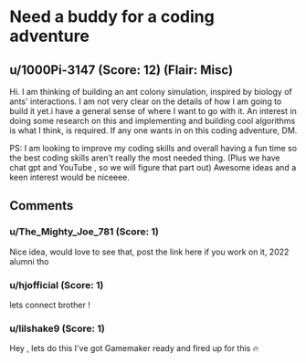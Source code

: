 # Need a buddy for a coding adventure
## u/1000Pi-3147 (Score: 12) (Flair: Misc)
Hi. I am thinking of building an ant colony simulation, inspired by biology of ants' interactions. I am not very clear on the details of how I am going to build it yet.i have a general sense of where I want to go with it. An interest in doing some research on this and implementing and building cool algorithms is what I think, is required. If any one wants in on this coding adventure, DM. 

PS: I am looking to improve my coding skills and overall having a fun time so the best coding skills aren't really the most needed thing. (Plus we have chat gpt and YouTube , so we will figure that part out) Awesome ideas and a keen interest would be niceeee.


## Comments

### u/The_Mighty_Joe_781 (Score: 1)
Nice idea, would love to see that, post the link here if you work on it,
2022 alumni tho


### u/hjofficial (Score: 1)
lets connect brother !


### u/lilshake9 (Score: 1)
Hey , lets do this
I've got Gamemaker ready and fired up for this 🔥





